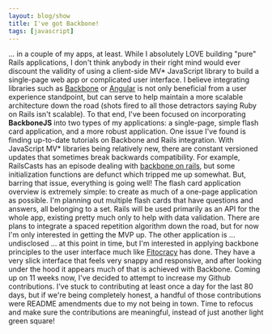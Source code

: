 ```yaml
---
layout: blog/show
title: I've got Backbone!
tags: [javascript]
---
```


... in a couple of my apps, at least. While I absolutely LOVE building "pure" Rails applications, I don't think anybody in their right mind would ever discount the validity of using a client-side MV* JavaScript library to build a single-page web app or complicated user interface. I believe integrating libraries such as [Backbone](http://backbonejs.org/) or [Angular](http://angularjs.org/) is not only beneficial from a user experience standpoint, but can serve to help maintain a more scalable architecture down the road (shots fired to all those detractors saying Ruby on Rails isn't scalable). To that end, I've been focused on incorporating **BackboneJS** into two types of my applications: a single-page, simple flash card application, and a more robust application. One issue I've found is finding up-to-date tutorials on Backbone and Rails integration. With JavaScript MV* libraries being relatively new, there are constant versioned updates that sometimes break backwards compatibility. For example, RailsCasts has an episode dealing with [backbone on rails](http://railscasts.com/episodes/323-backbone-on-rails-part-1), but some initialization functions are defunct which tripped me up somewhat. But, barring that issue, everything is going well! The flash card application overview is extremely simple: to create as much of a one-page application as possible. I'm planning out multiple flash cards that have questions and answers, all belonging to a set. Rails will be used primarily as an API for the whole app, existing pretty much only to help with data validation. There are plans to integrate a spaced repetition algorithm down the road, but for now I'm only interested in getting the MVP up. The other application is ... undisclosed ... at this point in time, but I'm interested in applying backbone principles to the user interface much like [Fitocracy](http://fitocracy.com) has done. They have a very slick interface that feels very snappy and responsive, and after looking under the hood it appears much of that is achieved with Backbone. Coming up on 11 weeks now, I've decided to attempt to increase my Github contributions. I've stuck to contributing at least once a day for the last 80 days, but if we're being completely honest, a handful of those contributions were README amendments due to my not being in town. Time to refocus and make sure the contributions are meaningful, instead of just another light green square!
